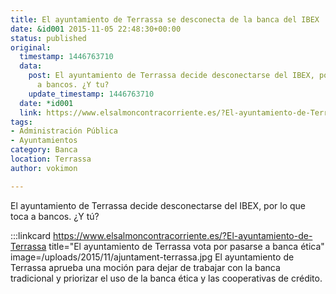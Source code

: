 ```yaml
---
title: El ayuntamiento de Terrassa se desconecta de la banca del IBEX
date: &id001 2015-11-05 22:48:30+00:00
status: published
original:
  timestamp: 1446763710
  data:
    post: El ayuntamiento de Terrassa decide desconectarse del IBEX, por lo que toca
      a bancos. ¿Y tu?
    update_timestamp: 1446763710
  date: *id001
  link: https://www.elsalmoncontracorriente.es/?El-ayuntamiento-de-Terrassa
tags:
- Administración Pública
- Ayuntamientos
category: Banca
location: Terrassa
author: vokimon

---
```

El ayuntamiento de Terrassa decide desconectarse del IBEX, por lo que toca a bancos. ¿Y tú?

:::linkcard https://www.elsalmoncontracorriente.es/?El-ayuntamiento-de-Terrassa title="El ayuntamiento de Terrassa vota por pasarse a banca ética" image=/uploads/2015/11/ajuntament-terrassa.jpg
	El ayuntamiento de Terrassa aprueba una moción
	para dejar de trabajar con la banca tradicional
	y priorizar el uso de la banca ética y las cooperativas de crédito.

